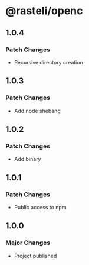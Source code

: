 # @rasteli/openc

## 1.0.4

### Patch Changes

- Recursive directory creation

## 1.0.3

### Patch Changes

- Add node shebang

## 1.0.2

### Patch Changes

- Add binary

## 1.0.1

### Patch Changes

- Public access to npm

## 1.0.0

### Major Changes

- Project published
